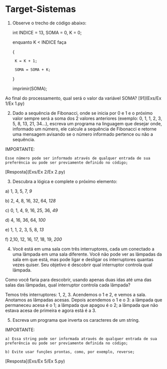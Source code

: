 # Target-Sistemas
1) Observe o trecho de código abaixo: 

 	int INDICE = 13, SOMA = 0, K = 0; 

 	enquanto K < INDICE faça 

	{ 

		K = K + 1; 

		SOMA = SOMA + K; 

	} 

 	imprimir(SOMA); 

  

Ao final do processamento, qual será o valor da variável SOMA? [91](Exs/Ex 1/Ex 1.py)

  

 2) Dado a sequência de Fibonacci, onde se inicia por 0 e 1 e o próximo valor sempre será a soma dos 2 valores anteriores (exemplo: 0, 1, 1, 2, 3, 5, 8, 13, 21, 34...), escreva um programa na linguagem que desejar onde, informado um número, ele calcule a sequência de Fibonacci e retorne uma mensagem avisando se o número informado pertence ou não a sequência. 

  

IMPORTANTE:  

	Esse número pode ser informado através de qualquer entrada de sua preferência ou pode ser previamente definido no código; 

[Resposta](Exs/Ex 2/Ex 2.py)   

3) Descubra a lógica e complete o próximo elemento:  

   

a) 1, 3, 5, 7, *9*  

b) 2, 4, 8, 16, 32, 64, *128*  

c) 0, 1, 4, 9, 16, 25, 36, *49* 

d) 4, 16, 36, 64, *100*  

e) 1, 1, 2, 3, 5, 8, *13*  

f) 2,10, 12, 16, 17, 18, 19, *200*  

   

4) Você está em uma sala com três interruptores, cada um conectado a uma lâmpada em uma sala diferente. Você não pode ver as lâmpadas da sala em que está, mas pode ligar e desligar os interruptores quantas vezes quiser. Seu objetivo é descobrir qual interruptor controla qual lâmpada.

Como você faria para descobrir, usando apenas duas idas até uma das salas das lâmpadas, qual interruptor controla cada lâmpada?  


Temos três interruptores: 1, 2, 3.
Acendemos o 1 e 2, e vemos a sala. Anotamos as lâmpadas acesas. 
Depois acendemos o 1 e o 3: a lâmpada que permaneceu acesa é o 1; a lâmpada que apagou é o 2; a lâmpada que não estava acesa de primeira e agora está é a 3.


5) Escreva um programa que inverta os caracteres de um string. 


IMPORTANTE: 

	a) Essa string pode ser informada através de qualquer entrada de sua preferência ou pode ser previamente definida no código; 

	b) Evite usar funções prontas, como, por exemplo, reverse; 

[Resposta](Exs/Ex 5/Ex 5.py)